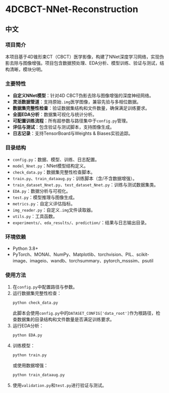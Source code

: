 # 4DCBCT-NNet-Reconstruction

## 中文

### 项目简介
本项目基于4D锥形束CT（CBCT）医学影像，构建了NNet深度学习网络，实现伪影去除与图像增强。项目包含数据预处理、EDA分析、模型训练、验证与测试，结构清晰，模块分明。

### 主要特性
- **自定义NNet模型**：针对4D CBCT伪影去除与图像增强的深度神经网络。
- **灵活数据管道**：支持原始`.img`医学图像，兼容先验与多相位数据。
- **数据集完整性检查**：验证数据集结构和文件数量，确保满足训练要求。
- **全面EDA分析**：数据集可视化与统计分析。
- **可配置训练流程**：所有超参数与路径集中于`config.py`管理。
- **评估与测试**：包含验证与测试脚本，支持图像生成。
- **日志记录**：支持TensorBoard与Weights & Biases实验追踪。

### 目录结构
- `config.py`：数据、模型、训练、日志配置。
- `model_Nnet.py`：NNet模型结构定义。
- `check_data.py`：数据集完整性检查脚本。
- `train.py`、`train_dataaug.py`：训练脚本（含/不含数据增强）。
- `train_dataset_Nnet.py`、`test_dataset_Nnet.py`：训练与测试数据集类。
- `EDA.py`：数据分析与可视化。
- `test.py`：模型推理与图像生成。
- `metrics.py`：自定义评估指标。
- `img_reader.py`：自定义`.img`文件读取器。
- `utils.py`：工具函数。
- `experiments/`、`eda_results/`、`prediction/`：结果与日志输出目录。

### 环境依赖
- Python 3.8+
- PyTorch、MONAI、NumPy、Matplotlib、torchvision、PIL、scikit-image、imageio、wandb、torchsummary、pytorch_msssim、psutil

### 使用方法
1. 在`config.py`中配置路径与参数。
2. 运行数据集完整性检查：
   ```bash
   python check_data.py
   ```
   此脚本会使用`config.py`中的`DATASET_CONFIG['data_root']`作为根路径，检查数据集的目录结构和文件数量是否满足训练要求。
3. 运行EDA分析：  
   ```bash
   python EDA.py
   ```
4. 训练模型：  
   ```bash
   python train.py
   ```
   或使用数据增强：  
   ```bash
   python train_dataaug.py
   ```
5. 使用`validation.py`和`test.py`进行验证与测试。